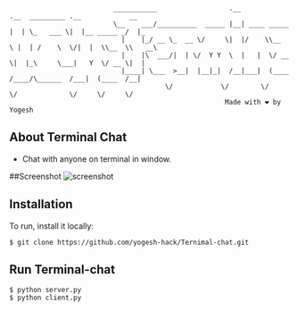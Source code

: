                               ___________                  .__              .__  _________ .__            __   
                              \__    ___/__________  _____ |__| ____ _____  |  | \_   ___ \|  |__ _____ _/  |_ 
                                |    |_/ __ \_  __ \/     \|  |/    \\__  \ |  | /    \  \/|  |  \\__  \\   __\
                                |    |\  ___/|  | \/  Y Y  \  |   |  \/ __ \|  |_\     \___|   Y  \/ __ \|  |  
                                |____| \___  >__|  |__|_|  /__|___|  (____  /____/\______  /___|  (____  /__|  
                                           \/            \/        \/     \/             \/     \/     \/      
                                                          Made with ❤️ by Yogesh 


## About Terminal Chat
  - Chat with anyone on terminal in window.


##Screenshot
![screenshot]()

## Installation
To run, install it locally:

```
$ git clone https://github.com/yogesh-hack/Ternimal-chat.git
```

## Run Terminal-chat

```
$ python server.py
$ python client.py
```

